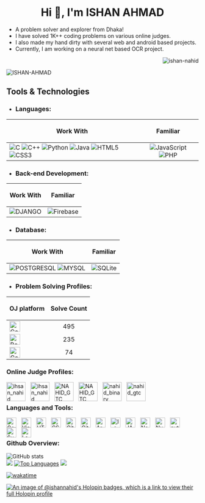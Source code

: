 
<h1 align="center">Hi 👋, I'm ISHAN AHMAD</h1>

- A problem solver and explorer from Dhaka! <br/>
- I have solved 1K++ coding problems on various online judges. <br/>
- I also made my hand dirty with several web and android based projects. <br/>
- Currently, I am working on a neural net based OCR project. <br/>
<p align="right"> <img src="https://komarev.com/ghpvc/?username=ishan-nahid&label=Profile%20views&color=0e75b6&style=flat" alt="ishan-nahid" /> </p>

![ISHAN-AHMAD](./img/nahid.png)

## Tools & Technologies
- ### Languages:
| <p align="center">Work With</p> | <p align="center">Familiar</p> | 
| :------------- | :-------------: |
| ![C](https://img.shields.io/badge/C-00599C?style=for-the-badge&logo=c&logoColor=white)	![C++](https://img.shields.io/badge/C%2B%2B-00599C?style=for-the-badge&logo=c%2B%2B&logoColor=white) ![Python](https://img.shields.io/badge/python-3670A0?style=for-the-badge&logo=python&logoColor=ffdd54) ![Java](	https://img.shields.io/badge/Java-ED8B00?style=for-the-badge&logo=openjdk&logoColor=white) ![HTML5](https://img.shields.io/badge/html5-%23E34F26.svg?style=for-the-badge&logo=html5&logoColor=white) ![CSS3](https://img.shields.io/badge/css3-%231572B6.svg?style=for-the-badge&logo=css3&logoColor=white)  | ![JavaScript](https://img.shields.io/badge/javascript-%23323330.svg?style=for-the-badge&logo=javascript&logoColor=%23F7DF1E) ![PHP](https://img.shields.io/badge/PHP-777BB4?style=for-the-badge&logo=php&logoColor=white) |

- ### Back-end Development:
| <p align="center">Work With</p> | <p align="center">Familiar</p> | 
| :------------- | :-------------: |
| ![DJANGO](https://img.shields.io/badge/Django-092E20?style=for-the-badge&logo=django&logoColor=white) | ![Firebase](https://img.shields.io/badge/firebase-%23039BE5.svg?style=for-the-badge&logo=firebase) |  

- ### Database:
| <p align="center">Work With</p> | <p align="center">Familiar</p> | 
| :------------- | :-------------: |
| ![POSTGRESQL](https://img.shields.io/badge/PostgreSQL-316192?style=for-the-badge&logo=postgresql&logoColor=white)  ![MYSQL](https://img.shields.io/badge/MySQL-00000F?style=for-the-badge&logo=mysql&logoColor=white) | ![SQLite](https://img.shields.io/badge/SQLite-07405E?style=for-the-badge&logo=sqlite&logoColor=white) |  

- ### Problem Solving Profiles:
| <p align="center">OJ platform</p> | <p align="center">Solve Count</p> | 
| :------------- | :-------------: |
| <a href="https://codeforces.com/profile/IHSAN_NAHID"> <img src="https://codeforces.org/s/13978/images/codeforces-sponsored-by-ton.png" alt="Codeforces" height="28"> </a>| 495
| <a href="https://www.beecrowd.com.br/judge/en/profile/258234"> <img src="https://www.beecrowd.com.br/judge/img/5.0/logo-beecrowd.png?1635097036" alt="Beecrowd" height="28"> </a> | 235
|  <a href="https://toph.co/u/NAHID_GTC"> <img src="https://static.toph.co/images/logo.png?_=f76bdcf12c6acbf239a6e1b395ce7729b71e6c25" alt="Codeforces" height="28"></a> | 74



### Online Judge Profiles:
<a href="https://codeforces.com/profile/ihsan_nahid" target="blank"><img align="left" src="./img/CF_logo.svg" alt="ihsan_nahid" width="50px" style="padding-right:10px;" /></a>
<a href="https://www.codechef.com/users/ihsan_nahid" target="blank"><img align="left" src="./img/codechef.svg" alt="ihsan_nahid" width="50px" style="padding-right:10px;" /></a>
<a href="https://toph.co/u/NAHID_GTC" target="blank"><img align="left" src="./img/toph.svg" alt="NAHID_GTC" width="50px" style="padding-right:10px;" /></a>
<a href="https://www.beecrowd.com.br/judge/en/profile/258234" target="blank"><img align="left" src="./img/beecrowd.webp" alt="NAHID_GTC" width="50px" style="padding-right:10px;" /></a>
<a href="https://uhunt.onlinejudge.org/id/1132963" target="blank"><img align="left" src="./img/uvaOJ.svg" alt="nahid_binary" width="50px" style="padding-right:10px;" /></a>
<a href="https://lightoj.com/user/nahid_gtc" target="blank"><img align="left" src="./img/LOJ.svg" alt="nahid_gtc" width="50px" style="padding-right:10px;" /></a>

</br>
</br>


### Languages and Tools:


<img align="left" alt="C++" width="26px" src="./img/c++.svg" style="padding-right:10px;" />
<img align="left" alt="Visual Studio Code" width="26px" src="https://cdn.jsdelivr.net/gh/devicons/devicon/icons/vscode/vscode-original.svg" style="padding-right:10px;" />
<img align="left" alt="HTML5" width="26px" src="https://cdn.jsdelivr.net/gh/devicons/devicon/icons/html5/html5-original.svg" style="padding-right:10px;" />
<img align="left" alt="CSS3" width="26px" src="https://cdn.jsdelivr.net/gh/devicons/devicon/icons/css3/css3-original.svg" style="padding-right:10px;" />
<img align="left" alt="Git" width="26px" src="https://cdn.jsdelivr.net/gh/devicons/devicon/icons/git/git-original.svg" style="padding-right:10px;" />
<img align="left" alt="GitHub" width="26px" src="https://user-images.githubusercontent.com/3369400/139447912-e0f43f33-6d9f-45f8-be46-2df5bbc91289.png" style="padding-right:10px;" />
<img align="left" alt="Arduino" width="26px" src="./img/arduino-1.svg" style="padding-right:10px;" />
<img align="left" alt="Intellij-Idea" width="26px" src="./img/intellij-idea-1.svg" style="padding-right:10px;" />
<img align="left" alt="JAVA" width="26px" src="./img/java-14.svg" style="padding-right:10px;" />
<img align="left" alt="Notion" width="26px" src="./img/notion-1-1.svg" style="padding-right:10px;" />
<img align="left" alt="Numpy" width="26px" src="./img/numpy-1.svg" style="padding-right:10px;"/>
<img align="left" alt="python" width="26px" src="./img/python-5.svg" style="padding-right:10px;"/>
<img align="left" alt="Sublime-Text" width="26px" src="./img/sublime-text.svg" style="padding-right:10px;"/>
<img align="left" alt="LaTeX" width="26px" src="./img/latex.svg" style="padding-right:10px;"/> </br></br>


### Github Overview:
![GitHub stats](https://github-readme-stats.vercel.app/api?username=Ishan-nahid&show_icons=true&theme=highcontrast&hide_border=true&include_all_commits=true&count_private=true)<br/>
![](https://github-readme-streak-stats.herokuapp.com/?user=Ishan-nahid&theme=dark&hide_border=true)
[![Top Languages](https://github-readme-stats.vercel.app/api/top-langs/?username=Ishan-nahid&theme=dark)](https://github.com/ishan-nahid/github-readme-stats)
![](https://visitor-badge.glitch.me/badge?page_id=tomal223.profile&labelColor=00FF00)


[![wakatime](https://wakatime.com/badge/user/52bc12bd-2c5d-4ff7-b932-322fcb229068.svg)](https://wakatime.com/@52bc12bd-2c5d-4ff7-b932-322fcb229068)

[![An image of @ishannahid's Holopin badges, which is a link to view their full Holopin profile](https://holopin.me/ishannahid)](https://holopin.io/@ishannahid)
